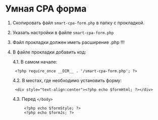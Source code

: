 # Умная CPA форма

1. Скопировать файл `smart-cpa-form.php` в папку с прокладкой.
2. Указать настройки в файле `smart-cpa-form.php`
3. Файл прокладки должен иметь расширение .php !!!
4. В файле прокладки добавить код:
    
    4.1. В самом начале:
        
        <?php require_once __DIR__ . '/smart-cpa-form.php'; ?>
        
    4.2. В местах, где необходимо установить форму:
    
        <div style="text-align:center"><?php echo $formHtml; ?></div>
        
    4.3. Перед `</body>`
        
            <?php echo $formStyle; ?>
            <?php echo $formJs; ?>